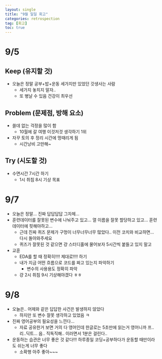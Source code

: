 ```yaml
---
layout: single
title: "9월 일일 회고"
categories: retrospection
tag: [회고]
toc: true
---
```



# 9/5

## Keep (유지할 것)

- 오늘은 정말 공부+밥+운동 세가지만 있었던 갓생사는 사람
  - 세가지 놓치지 말자..
  - 또 병날 수 있음 건강이 최우선

## Problem (문제점, 방해 요소)

- 쓸데 없는 걱정을 많이 함
  - 10월에 갈 여행 이것저것 생각하기 1위
- 자꾸 토의 후 정리 시간에 멍때리게 됨
  - 시간낭비 고만해~


## Try (시도할 것)

- 수면시간 7시간 하기
  - 1시 취침 8시 기상 목표









# 9/7

- 오늘은 정말... 진짜 답답답답 그자체...
- 훈련데이터를 잘못된 변수에 나눠주고 있고... 열 이름을 잘못 할당하고 있고... 훈련데이터에 핏해야하고...
  - 근데 진짜 퀴즈 문제가 구멍이 너무너무너무 많았다.. 이전 코치와 비교하면... 다시 돌아와주세요
  - 퀴즈가 잘못된 것 같으면 걍 스터디홀에 물어보자 5시간씩 붙들고 있지 말고
- 교훈
  - EDA를 할 때 정확히!!!! 제대로!!!! 하기
  - 내가 지금 어떤 흐름으로 코드를 짜고 있는지 파악하기
    - 변수의 사용용도 정확히 파악
  - 걍 2시 취침 9시 기상해야겠다 ㅎㅎ









# 9/8

- 오늘은.. 어제와 같은 답답한 사건은 발생하지 않았다
  - 하지만 또 변수 잘못 생각하고 있었음 ㅋ
- 진짜 영어공부의 필요성을 느낀다...
  - 자료 공유한거 보면 거의 다 영어인데 한글로는 5초만에 읽는거 영어니까 프..리..딕트... 음.. 직독직해.. 이러면서 1분은 걸린다..
- 운동하는 습관은 너무 좋은 것 같다!!! 하루종일 코딩+공부하다가 운동할 때만이라도 쉬는게 너무 좋다
  - 소확행 아주 좋아~~~

